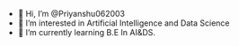 - 👋 Hi, I’m @Priyanshu062003
- 👀 I’m interested in Artificial Intelligence and Data Science
- 🌱 I’m currently learning B.E In AI&DS.



<!---
Priyanshu062003/Priyanshu062003 is a ✨ special ✨ repository because its `README.md` (this file) appears on your GitHub profile.
You can click the Preview link to take a look at your changes.
--->
